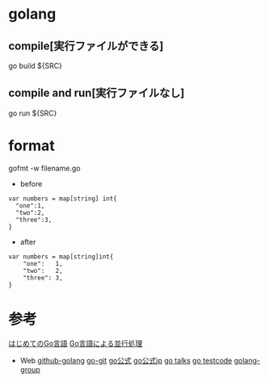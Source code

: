 # golang

## compile[実行ファイルができる]

go build ${SRC}

## compile and run[実行ファイルなし]

go run ${SRC}

# format

gofmt -w filename.go

- before
```
var numbers = map[string] int{
  "one":1,
  "two":2,
  "three":3,
}
```

- after

```
var numbers = map[string]int{
	"one":   1,
	"two":   2,
	"three": 3,
}
```

# 参考

[はじめてのGo言語](https://www.kohgakusha.co.jp/books/detail/978-4-7775-1559-2)
[Go言語による並行処理](https://www.oreilly.co.jp/books/9784873118468/)

- Web
[github-golang](https://github.com/golang)
[go-git](https://go.googlesource.com/go)
[go公式](http://golang.org)
[go公式jp](http://golang.jp)
[go talks](https://talks.golang.org)
[go testcode](https://play.golang.org)
[golang-group](https://groups.google.com/forum/#!forum/golang-nuts)
